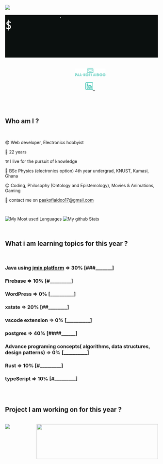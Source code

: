 ![](https://komarev.com/ghpvc/?username=paakofiaidoo&style=flat-square&color=yellow)

<img align="center" src="./img/hello.gif">

<br>

<h5 align="center">
    <code>
        <a href="https://www.paakofiaidoo.tech" title="My Portfolio"><img width="100" src="img/logo.svg"></a>
    </code>
    <code>
        <a href="https://www.linkedin.com/in/paakofiaidoo" title="LinkedIn Profile"><img width="25" src="img/linkedin.svg"> </a>
    </code>
</h5>
<br>

<div>

## Who am I ?

<br>

😎 Web developer, Electronics hobbyist

📅 22 years

⚒️ I live for the pursuit of knowledge

🏫 BSc Physics (electronics option) 4th year undergrad, KNUST, Kumasi, Ghana

😍 Coding, Philosophy (Ontology and Epistemology), Movies & Animations, Gaming

📨 contact me on paakofiaidoo17@gmail.com

</div>

<br>

![My Most used Languages](https://github-readme-stats.vercel.app/api/top-langs/?username=paakofiaidoo&langs_count=10&layout=compact&theme=radical&border_color=61dafb&border_radius=10)
![My github Stats](https://github-readme-stats.vercel.app/api?username=paakofiaidoo&show_icons=true&theme=radical&border_color=61dafb&border_radius=10)

<div>

<br>

## What i am learning topics for this year ?

<br>

### Java using [jmix platform](http://jmix.io/) => 30% [###_______]

### Firebase => 10% [#_________]

### WordPress => 0% [__________]

### xstate => 20% [##________]

### vscode extension => 0% [__________]

### postgres => 40% [####______]

### Advance programing concepts( algorithms, data structures, design patterns) => 0% [__________]

### Rust => 10% [#_________]

### typeScript => 10% [#_________]

</div>

<br><br>

## Project I am working on for this year ?
<br>

<div >
    <a href="https://github.com/paakofiaidoo/juki-svelte" title="juki-svelte">
        <img align="left width=" 400" height="115"
            src="https://github-readme-stats.vercel.app/api/pin/?username=paakofiaidoo&repo=juki-svelte&theme=radical&border_color=61dafb&border_radius=10" />
    </a>
    <a href="https://github.com/paakofiaidoo/CI-CD-samples" title="CI-CD-samples">
        <img align="right" width="400" height="115"
            src="https://github-readme-stats.vercel.app/api/pin/?username=paakofiaidoo&repo=CI-CD-samples&theme=radical&border_color=61dafb&border_radius=10" />
    </a>
</div>

